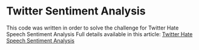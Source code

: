 # Twitter Sentiment Analysis
This code was written in order to solve the challenge for Twitter Hate Speech Sentiment Analysis
Full details available in this article:
<a href="https://medium.com/@muabusalah/twitter-hate-speech-sentiment-analysis-6060b45b6d2c">Twitter Hate Speech Sentiment Analysis</a>

